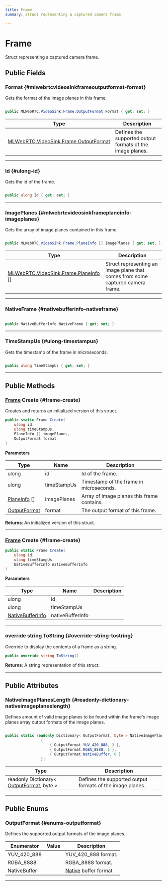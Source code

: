 ```yaml
---
title: Frame
summary: struct representing a captured camera frame. 

---
```


# Frame




Struct representing a captured camera frame.   





## Public Fields

### Format {#mlwebrtcvideosinkframeoutputformat-format}

Gets the format of the image planes in this frame. 

```csharp

public MLWebRTC.VideoSink.Frame.OutputFormat Format { get; set; }

```

| Type | Description  | 
|--|--|
| [MLWebRTC.VideoSink.Frame.OutputFormat](/unity-api/api/UnityEngine.XR.MagicLeap/MLWebRTC/VideoSink/Frame/UnityEngine.XR.MagicLeap.MLWebRTC.VideoSink.Frame.md#enums-outputformat) | Defines the supported output formats of the image planes.  |





-----------

### Id {#ulong-id}

Gets the id of the frame. 

```csharp

public ulong Id { get; set; }

```






-----------

### ImagePlanes {#mlwebrtcvideosinkframeplaneinfo-imageplanes}

Gets the array of image planes contained in this frame. 

```csharp

public MLWebRTC.VideoSink.Frame.PlaneInfo [] ImagePlanes { get; set; }

```

| Type | Description  | 
|--|--|
| [MLWebRTC.VideoSink.Frame.PlaneInfo](/unity-api/api/UnityEngine.XR.MagicLeap/MLWebRTC/VideoSink/Frame/UnityEngine.XR.MagicLeap.MLWebRTC.VideoSink.Frame.PlaneInfo.md) [] | Struct representing an image plane that comes from some captured camera frame.  |





-----------

### NativeFrame {#nativebufferinfo-nativeframe}

```csharp

public NativeBufferInfo NativeFrame { get; set; }

```






-----------

### TimeStampUs {#ulong-timestampus}

Gets the timestamp of the frame in microseconds. 

```csharp

public ulong TimeStampUs { get; set; }

```






-----------

## Public Methods

### [Frame](/unity-api/api/UnityEngine.XR.MagicLeap/MLWebRTC/VideoSink/Frame/UnityEngine.XR.MagicLeap.MLWebRTC.VideoSink.Frame.md) Create {#frame-create}

Creates and returns an initialized version of this struct. 

```csharp
public static Frame Create(
    ulong id,
    ulong timeStampUs,
    PlaneInfo [] imagePlanes,
    OutputFormat format
)
```


**Parameters**

| Type | Name  | Description  | 
|--|--|--|
| ulong |id|Id of the frame.|
| ulong |timeStampUs|Timestamp of the frame in microseconds.|
| [PlaneInfo](/unity-api/api/UnityEngine.XR.MagicLeap/MLWebRTC/VideoSink/Frame/UnityEngine.XR.MagicLeap.MLWebRTC.VideoSink.Frame.PlaneInfo.md) [] |imagePlanes|Array of image planes this frame contains.|
| [OutputFormat](/unity-api/api/UnityEngine.XR.MagicLeap/MLWebRTC/VideoSink/Frame/UnityEngine.XR.MagicLeap.MLWebRTC.VideoSink.Frame.md#enums-outputformat) |format|The output format of this frame.|






**Returns**: An initialized version of this struct.



-----------

### [Frame](/unity-api/api/UnityEngine.XR.MagicLeap/MLWebRTC/VideoSink/Frame/UnityEngine.XR.MagicLeap.MLWebRTC.VideoSink.Frame.md) Create {#frame-create}

```csharp
public static Frame Create(
    ulong id,
    ulong timeStampUs,
    NativeBufferInfo nativeBufferInfo
)
```


**Parameters**

| Type | Name  | Description  | 
|--|--|--|
| ulong |id||
| ulong |timeStampUs||
| [NativeBufferInfo](/unity-api/api/UnityEngine.XR.MagicLeap/MLWebRTC/VideoSink/Frame/UnityEngine.XR.MagicLeap.MLWebRTC.VideoSink.Frame.NativeBufferInfo.md) |nativeBufferInfo||






-----------

### override string ToString {#override-string-tostring}

Override to display the contents of a frame as a string. 

```csharp
public override string ToString()
```






**Returns**: A string representation of this struct.



-----------

## Public Attributes

### NativeImagePlanesLength {#readonly-dictionary-nativeimageplaneslength}

Defines amount of valid image planes to be found within the frame's image planes array output formats of the image planes. 

```csharp

public static readonly Dictionary< OutputFormat, byte > NativeImagePlanesLength = new Dictionary<OutputFormat, byte>()
                {
                    { OutputFormat.YUV_420_888, 3 },
                    { OutputFormat.RGBA_8888, 1 },
                    { OutputFormat.NativeBuffer, 0 }
                };

```

| Type | Description  | 
|--|--|
| readonly Dictionary&lt; [OutputFormat](/unity-api/api/UnityEngine.XR.MagicLeap/MLWebRTC/VideoSink/Frame/UnityEngine.XR.MagicLeap.MLWebRTC.VideoSink.Frame.md#enums-outputformat), byte &gt; | Defines the supported output formats of the image planes.  |





-----------

## Public Enums

### OutputFormat {#enums-outputformat}

Defines the supported output formats of the image planes. 

| Enumerator | Value | Description |
| ---------- | ----- | ----------- |
| YUV_420_888 | | YUV&#95;420&#95;888 format.   |
| RGBA_8888 | | RGBA&#95;8888 format.   |
| NativeBuffer | | [Native](/unity-api/api/UnityEngine.XR.MagicLeap.Native/UnityEngine.XR.MagicLeap.Native.md) buffer format   |








-----------


